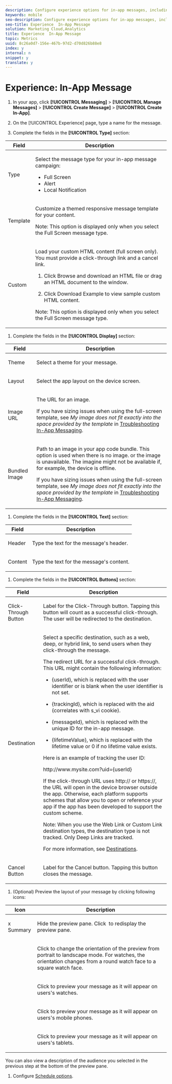 ```yaml
---
description: Configure experience options for in-app messages, including type (full screen, alert, or notification) and display, text, and button options.
keywords: mobile
seo-description: Configure experience options for in-app messages, including type (full screen, alert, or notification) and display, text, and button options.
seo-title: Experience  In-App Message
solution: Marketing Cloud,Analytics
title: Experience  In-App Message
topic: Metrics
uuid: 8c26a0d7-156e-467b-97d2-d70d826b88e8
index: y
internal: n
snippet: y
translate: y
---
```


# Experience: In-App Message


1. In your app, click **[!UICONTROL  Messaging]** > **[!UICONTROL  Manage Messages]** > **[!UICONTROL  Create Message]** > **[!UICONTROL  Create In-App]**. 

1. On the [!UICONTROL  Experience] page, type a name for the message.
1. Complete the fields in the **[!UICONTROL  Type]** section: 

<table id="table_A8CAD4A70ACF43719F4B945061BB86EE"> 
 <thead> 
  <tr> 
   <th colname="col1" class="entry"> Field </th> 
   <th colname="col2" class="entry"> Description </th> 
  </tr>
 </thead>
 <tbody> 
  <tr> 
   <td colname="col1"> <p><span class="uicontrol"> Type </span> </p> </td> 
   <td colname="col2"> <p> Select the message type for your in-app message campaign: </p> <p> 
     <ul id="ul_B415FF7F4C4A426E9C04065DE6CA8570"> 
      <li id="li_C769F9F6213E42E28186DAC423249B5C"><span class="uicontrol"> Full Screen </span> </li> 
      <li id="li_974AAC972C8F4089A1C1D940D3DDCFFD"><span class="uicontrol"> Alert </span> </li> 
      <li id="li_E71DE7A9386B4B1698C254453097E2A9"><span class="uicontrol"> Local Notification</span> </li> 
     </ul> </p> </td> 
  </tr> 
  <tr> 
   <td colname="col1"> <p><span class="uicontrol"> Template </span> </p> </td> 
   <td colname="col2"> <p>Customize a themed responsive message template for your content. </p> <p> <p type="tip">Note: This option is displayed only when you select the <span class="uicontrol"> Full Screen</span> message type. </p> </p> </td> 
  </tr> 
  <tr> 
   <td colname="col1"> <p><span class="uicontrol"> Custom </span> </p> </td> 
   <td colname="col2"> <p>Load your custom HTML content (full screen only). You must provide a click-through link and a cancel link. </p> <p> 
     <ol id="ol_8AC74EDFBD684F7C926933708BE7D897"> 
      <li id="li_42F25AB75CE742B2A87DA49A33EC954F"> <p>Click <span class="uicontrol"> Browse</span> and download an HTML file or drag an HTML document to the window. </p> </li> 
      <li id="li_ADCDADA86652497F91E998B9C19AA4E8"> <p>Click <span class="uicontrol"> Download Example</span> to view sample custom HTML content. </p> </li> 
     </ol> </p> <p> <p type="tip">Note: This option is displayed only when you select the <span class="uicontrol"> Full Screen</span> message type. </p> </p> </td> 
  </tr> 
 </tbody> 
</table>


1. Complete the fields in the **[!UICONTROL  Display]** section: 

<table id="table_BE6EA99ECC664D038A4FF1790E97D4B1"> 
 <thead> 
  <tr> 
   <th colname="col1" class="entry"> Field </th> 
   <th colname="col2" class="entry"> Description </th> 
  </tr>
 </thead>
 <tbody> 
  <tr> 
   <td colname="col1"> <p><span class="uicontrol"> Theme </span> </p> </td> 
   <td colname="col2"> <p>Select a theme for your message. </p> </td> 
  </tr> 
  <tr> 
   <td colname="col1"> <p><span class="uicontrol"> Layout </span> </p> </td> 
   <td colname="col2"> <p>Select the app layout on the device screen. </p> </td> 
  </tr> 
  <tr> 
   <td colname="col1"> <p><span class="uicontrol"> Image URL</span> </p> </td> 
   <td colname="col2"> <p>The URL for an image. </p> <p>If you have sizing issues when using the full-screen template, see <i>My image does not fit exactly into the space provided by the template</i> in <a href="../../in_app_messaging/t_in_app_message/in_apps_ts.md#concept_B5025D48821E4B1BAB64F46F2FCA4153" format="dita" scope="local"> Troubleshooting In-App Messaging</a>. </p> </td> 
  </tr> 
  <tr> 
   <td colname="col1"> <p><span class="uicontrol"> Bundled Image </span> </p> </td> 
   <td colname="col2"> <p> Path to an image in your app code bundle. This option is used when there is no image. or the image is unavailable. The imagine might not be available if, for example, the device is offline. </p> <p>If you have sizing issues when using the full-screen template, see <i>My image does not fit exactly into the space provided by the template</i> in <a href="../../in_app_messaging/t_in_app_message/in_apps_ts.md#concept_B5025D48821E4B1BAB64F46F2FCA4153" format="dita" scope="local"> Troubleshooting In-App Messaging</a>. </p> </td> 
  </tr> 
 </tbody> 
</table>


1. Complete the fields in the **[!UICONTROL  Text]** section: 

<table id="table_13247225F51041EC8CD91BE02C9BCC2F"> 
 <thead> 
  <tr> 
   <th colname="col1" class="entry"> Field </th> 
   <th colname="col2" class="entry"> Description </th> 
  </tr>
 </thead>
 <tbody> 
  <tr> 
   <td colname="col1"> <p><span class="uicontrol"> Header </span> </p> </td> 
   <td colname="col2"> <p>Type the text for the message's header. </p> </td> 
  </tr> 
  <tr> 
   <td colname="col1"> <p><span class="uicontrol"> Content </span> </p> </td> 
   <td colname="col2"> <p>Type the text for the message's content. </p> </td> 
  </tr> 
 </tbody> 
</table>


1. Complete the fields in the **[!UICONTROL  Buttons]** section: 

<table id="table_87090432A367448BA271C9C269E2B938"> 
 <thead> 
  <tr> 
   <th colname="col1" class="entry"> Field </th> 
   <th colname="col2" class="entry"> Description </th> 
  </tr>
 </thead>
 <tbody> 
  <tr> 
   <td colname="col1"> <p><span class="uicontrol"> Click-Through Button </span> </p> </td> 
   <td colname="col2"> <p> Label for the <span class="uicontrol"> Click-Through</span> button. Tapping this button will count as a successful click-through. The user will be redirected to the destination. </p> </td> 
  </tr> 
  <tr> 
   <td colname="col1"> <p><span class="uicontrol"> Destination</span> </p> </td> 
   <td colname="col2"> <p>Select a specific destination, such as a web, deep, or hybrid link, to send users when they click-through the message. </p> <p>The redirect URL for a successful click-through. This URL might contain the following information: </p> 
    <ul id="ul_6683742792B840979408D5942FF5B04A"> 
     <li id="li_54F2C2B3453B42E9B69A7D9CA6A8C3D9"> <p><span class="filepath"> {userId}</span>, which is replaced with the user identifier or is blank when the user identifier is not set. </p> </li> 
     <li id="li_6D8E6311A2AF4DAE82366F00E88E476B"> <p><span class="filepath"> {trackingId}</span>, which is replaced with the aid (correlates with <span class="varname"> s_vi</span> cookie). </p> </li> 
     <li id="li_ACFCDC2B80D648EABA1064976EFF55A9"> <p><span class="filepath"> {messageId}</span>, which is replaced with the unique ID for the in-app message. </p> </li> 
     <li id="li_B2C7298D6A76428F8D5130676A53BC9C"> <p><span class="filepath"> {lifetimeValue}</span>, which is replaced with the lifetime value or 0 if no lifetime value exists. </p> </li> 
    </ul> <p>Here is an example of tracking the user ID: </p> <p><span class="filepath"> http://www.mysite.com?uid={userId}</span> </p> <p>If the click-through URL uses <span class="filepath"> http://</span> or <span class="filepath"> https://</span>, the URL will open in the device browser outside the app. Otherwise, each platform supports schemes that allow you to open or reference your app if the app has been developed to support the custom scheme. </p> <p> <p type="tip">Note: When you use the <span class="uicontrol"> Web Link</span> or <span class="uicontrol"> Custom Link</span> destination types, the destination type is not tracked. Only <span class="uicontrol"> Deep Links</span> are tracked. </p> </p> <p>For more information, see <a href="../../acquisition_main/c_create_destinations.md#concept_73717AC2655E4D1FACFE885FD68D8F17" format="dita" scope="local"> Destinations</a>. </p> </td> 
  </tr> 
  <tr> 
   <td colname="col1"> <p><span class="uicontrol"> Cancel Button</span> </p> </td> 
   <td colname="col2"> <p> Label for the <span class="uicontrol"> Cancel</span> button. Tapping this button closes the message. </p> </td> 
  </tr> 
 </tbody> 
</table>


1. (Optional) Preview the layout of your message by clicking following icons: 
   <!-- I don't see this section in the UI. Does it appear after you configure some settings or should this step be removed? -->




<table id="table_1F3A432BA41C4648818387A6A42A270C"> 
 <thead> 
  <tr> 
   <th colname="col1" class="entry"> Icon </th> 
   <th colname="col2" class="entry"> Description </th> 
  </tr>
 </thead>
 <tbody> 
  <tr> 
   <td colname="col1"> <p>x Summary </p> </td> 
   <td colname="col2"> <p>Hide the preview pane. Click <img href="assets/icon_preview.png" id="image_B1F0C3DAA1174AEF9E02D5F9C2821E2C" /> to redisplay the preview pane. </p> </td> 
  </tr> 
  <tr> 
   <td colname="col1"> <p style="text-align: center;"><img href="assets/icon_orientation.png" id="image_BB8B902423FD4D4D98FCF20B703766D8" /> </p> </td> 
   <td colname="col2"> <p>Click to change the orientation of the preview from portrait to landscape mode. For watches, the orientation changes from a round watch face to a square watch face. </p> </td> 
  </tr> 
  <tr> 
   <td colname="col1"> <p style="text-align: center;"><img href="assets/icon_watch.png" id="image_232BFE8DC97A4FE4ADF9E8C5D52618FF" /> </p> </td> 
   <td colname="col2"> <p>Click to preview your message as it will appear on users's watches. </p> </td> 
  </tr> 
  <tr> 
   <td colname="col1"> <p style="text-align: center;"><img href="assets/icon_phone.png" id="image_FA00AC03DDC14C9FB615EC48CF4AE13B" /> </p> </td> 
   <td colname="col2"> <p>Click to preview your message as it will appear on users's mobile phones. </p> </td> 
  </tr> 
  <tr> 
   <td colname="col1"> <p style="text-align: center;"><img href="assets/icon_tablet.png" id="image_9894F392F00649A889D445C52DE3E384" /> </p> </td> 
   <td colname="col2"> <p>Click to preview your message as it will appear on users's tablets. </p> </td> 
  </tr> 
 </tbody> 
</table>

   You can also view a description of the audience you selected in the previous step at the bottom of the preview pane. 

1. Configure [ Schedule options](../../in_app_messaging/t_in_app_message/c_schedule-in-app-message.md#concept_FA23889DD15F45628182A51436280765).
